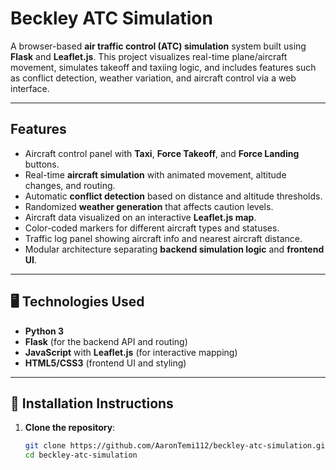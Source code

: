# Beckley ATC Simulation

A browser-based **air traffic control (ATC) simulation** system built using **Flask** and **Leaflet.js**. This project visualizes real-time plane/aircraft movement, simulates takeoff and taxiing logic, and includes features such as conflict detection, weather variation, and aircraft control via a web interface.

---

##  Features

- Aircraft control panel with **Taxi**, **Force Takeoff**, and **Force Landing** buttons.
- Real-time **aircraft simulation** with animated movement, altitude changes, and routing.
- Automatic **conflict detection** based on distance and altitude thresholds.
- Randomized **weather generation** that affects caution levels.
- Aircraft data visualized on an interactive **Leaflet.js map**.
- Color-coded markers for different aircraft types and statuses.
- Traffic log panel showing aircraft info and nearest aircraft distance.
- Modular architecture separating **backend simulation logic** and **frontend UI**.

---

## 🖥️ Technologies Used

- **Python 3**
- **Flask** (for the backend API and routing)
- **JavaScript** with **Leaflet.js** (for interactive mapping)
- **HTML5/CSS3** (frontend UI and styling)

---

## 🚀 Installation Instructions

1. **Clone the repository**:
   ```bash
   git clone https://github.com/AaronTemi112/beckley-atc-simulation.git
   cd beckley-atc-simulation
